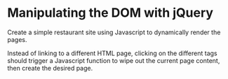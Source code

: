 # Manipulating the DOM with jQuery

Create a simple restaurant site using Javascript to dynamically render the pages.

Instead of linking to a different HTML page, clicking on the different tags should trigger a Javascript function to wipe out the current page content, then create the desired page. 
